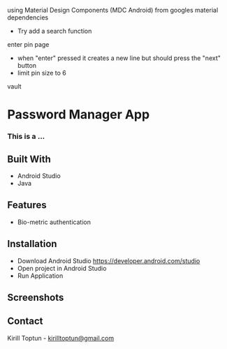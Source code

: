 using Material Design Components (MDC Android) from googles material dependencies
- Try add a search function


enter pin page
- when "enter" pressed it creates a new line but should press the "next" button
- limit pin size to 6

vault

# Password Manager App
### This is a ...

## Built With
- Android Studio
- Java

## Features
- Bio-metric authentication


## Installation
- Download Android Studio https://developer.android.com/studio
- Open project in Android Studio
- Run Application

## Screenshots


## Contact
Kirill Toptun - kirilltoptun@gmail.com